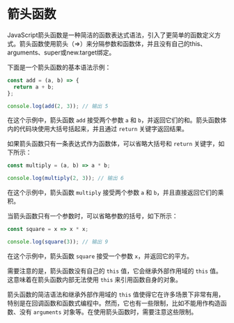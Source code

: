 # 箭头函数

JavaScript箭头函数是一种简洁的函数表达式语法，引入了更简单的函数定义方式。箭头函数使用箭头（=>）来分隔参数和函数体，并且没有自己的this、arguments、super或new.target绑定。

下面是一个箭头函数的基本语法示例：

```javascript
const add = (a, b) => {
  return a + b;
};

console.log(add(2, 3)); // 输出 5
```

在这个示例中，箭头函数 `add` 接受两个参数 `a` 和 `b`，并返回它们的和。箭头函数体内的代码块使用大括号括起来，并且通过 `return` 关键字返回结果。

如果箭头函数只有一条表达式作为函数体，可以省略大括号和 `return` 关键字，如下所示：

```javascript
const multiply = (a, b) => a * b;

console.log(multiply(2, 3)); // 输出 6
```

在这个示例中，箭头函数 `multiply` 接受两个参数 `a` 和 `b`，并且直接返回它们的乘积。

当箭头函数只有一个参数时，可以省略参数的括号，如下所示：

```javascript
const square = x => x * x;

console.log(square(3)); // 输出 9
```

在这个示例中，箭头函数 `square` 接受一个参数 `x`，并返回它的平方。

需要注意的是，箭头函数没有自己的 `this` 值，它会继承外部作用域的 `this` 值。这意味着在箭头函数内部无法使用 `this` 来引用函数自身的对象。

箭头函数的简洁语法和继承外部作用域的 `this` 值使得它在许多场景下非常有用，特别是在回调函数和函数式编程中。然而，它也有一些限制，比如不能用作构造函数、没有 `arguments` 对象等。在使用箭头函数时，需要注意这些限制。
